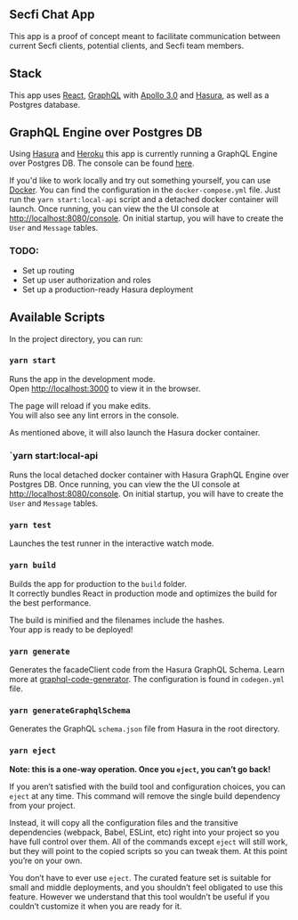 ## Secfi Chat App

This app is a proof of concept meant to facilitate communication between current Secfi clients, potential clients, and Secfi team members.

## Stack

This app uses [React](https://reactjs.org/), [GraphQL](https://graphql.org/) with [Apollo 3.0](https://www.apollographql.com/docs/) and [Hasura](https://hasura.io/), as well as a Postgres database.

## GraphQL Engine over Postgres DB

Using [Hasura](https://hasura.io/) and [Heroku](heroku.com) this app is currently running a GraphQL Engine over Postgres DB. The console can be found [here](https://secfi-chat-api.herokuapp.com/console).

If you'd like to work locally and try out something yourself, you can use [Docker](https://www.docker.com/). You can find the configuration in the `docker-compose.yml` file. Just run the `yarn start:local-api` script and a detached docker container will launch. Once running, you can view the the UI console at [http://localhost:8080/console](http://localhost:8080/console). On initial startup, you will have to create the `User` and `Message` tables.

### TODO:

- Set up routing
- Set up user authorization and roles
- Set up a production-ready Hasura deployment

## Available Scripts

In the project directory, you can run:

### `yarn start`

Runs the app in the development mode.<br />
Open [http://localhost:3000](http://localhost:3000) to view it in the browser.

The page will reload if you make edits.<br />
You will also see any lint errors in the console.

As mentioned above, it will also launch the Hasura docker container.

### `yarn start:local-api

Runs the local detached docker container with Hasura GraphQL Engine over Postgres DB. Once running, you can view the the UI console at [http://localhost:8080/console](http://localhost:8080/console). On initial startup, you will have to create the `User` and `Message` tables.

### `yarn test`

Launches the test runner in the interactive watch mode.

### `yarn build`

Builds the app for production to the `build` folder.<br />
It correctly bundles React in production mode and optimizes the build for the best performance.

The build is minified and the filenames include the hashes.<br />
Your app is ready to be deployed!

### `yarn generate`

Generates the facadeClient code from the Hasura GraphQL Schema. Learn more at [graphql-code-generator](https://graphql-code-generator.com/). The configuration is found in `codegen.yml` file.

### `yarn generateGraphqlSchema`

Generates the GraphQL `schema.json` file from Hasura in the root directory.

### `yarn eject`

**Note: this is a one-way operation. Once you `eject`, you can’t go back!**

If you aren’t satisfied with the build tool and configuration choices, you can `eject` at any time. This command will remove the single build dependency from your project.

Instead, it will copy all the configuration files and the transitive dependencies (webpack, Babel, ESLint, etc) right into your project so you have full control over them. All of the commands except `eject` will still work, but they will point to the copied scripts so you can tweak them. At this point you’re on your own.

You don’t have to ever use `eject`. The curated feature set is suitable for small and middle deployments, and you shouldn’t feel obligated to use this feature. However we understand that this tool wouldn’t be useful if you couldn’t customize it when you are ready for it.
